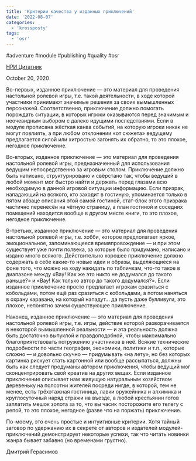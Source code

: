 ```yaml
---
title: 'Критерии качества у изданных приключений'
date: '2022-08-07'
categories:
  - 'krossposty'
tags:
  - 'osr'
---
```


#adventure #module #publishing #quality #osr

[НРИ Цитатник](https://t.me/rpg_quotations/7)

October 20, 2020

Во-первых, изданное приключение — это материал для проведения настольной ролевой игры, т.е. такой деятельности, в ходе которой участники принимают значимые решения за своих вымышленных персонажей. Соответственно, приключение должно помогать порождать ситуации, в которых игроки оказываются перед значимым и неочевидным выбором с далеко идущими последствиями. Если в модуле прописана жёсткая канва событий, на которую игроки никак не могут повлиять, а при любом отклонении «от сюжета» ведущему предлагается силой или хитростью загонять их обратно, то это плохое, негодное приключение.

Во-вторых, изданное приключение — это материал для проведения настольной ролевой игры, предназначенный для использования ведущим непосредственно за игровым столом. Приключение должно быть написано, структурировано и свёрстано так, чтобы ведущий в любой момент мог быстро найти и держать перед глазами всю необходимую в данной игровой ситуации информацию. Если призрак, нападающий на всякого, кто заходит в гостиную, упоминается только в пятом абзаце описания этой самой гостиной, стат-блок этого призрака частично перенесён на чётную страницу, а план гостиной и соседних помещений находится вообще в другом месте книги, то это плохое, негодное приключение.

В-третьих, изданное приключение — это материал для проведения настольной ролевой игры, т.е. хобби, которое предполагает яркое, эмоциональное, запоминающееся времяпровождение — и при этом существует уже почти полвека, за которые было придумано, написано и издано много всякого. Действительно хорошее приключение должно содержать в себе какие-то новые идеи и образы, выделяющиеся на фоне того, что можно на ходу накидать по табличкам, что-то такое в диапазоне между «Вау! Как же это никто не додумался до такого раньше?» и «Вау! Как только автор до такого додумался?». Если изданное приключение просто предлагает игрокам сразиться с кобольдами, потом ещё раз сразиться с кобольдами, а потом наняться в охрану каравана, на который нападут… да пусть даже булливуги, это плохое, непонятно зачем существующее приключение.

Наконец, изданное приключение — это материал для проведения настольной ролевой игры, т.е. игры, действие которой разворачивается в некоторой вымышленной реальности — и эта реальность должна быть достаточно выпуклой и правдоподобной, чтобы максимально благоприятствовать погружению участников в неё. Всякие технические подробности по части географии, экономики, политики и т.п., которые сложно — и довольно скучно — придумывать «на лету», но без которых картинка рискует стать картонной или вообще рассыпаться, должны быть как следует продуманы автором приключения, чтобы ведущий мог сконцентрировать свой креатив на других вещах. Если изданное приключение описывает нам живущую натуральным хозяйством деревеньку на полсотни жителей посреди нигде, в которой, тем не менее, есть трёхэтажная гостиница, лавки оружейника и алхимика и круглосуточный наряд стражи на въезде, а любой крестьянин готов заплатить мешок золота за то, что вы часик посторожите его телегу с репой, то это плохое, негодное (разве что на поржать) приключение.

По-моему, это очень простые и интуитивные критерии. Хотя тайный заговор по удержанию их в секрете от авторов и издателей модулей-приключений демонстрирует некоторые успехи, так что читать новинки жанра бывает забавно (но временами грустно).

Дмитрий Герасимов
